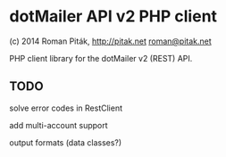 dotMailer API v2 PHP client
===============
(c) 2014 Roman Piták, http://pitak.net <roman@pitak.net>

PHP client library for the dotMailer v2 (REST) API.

TODO
----
solve error codes in RestClient

add multi-account support

output formats (data classes?)



